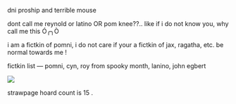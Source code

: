 dni proship and terrible mouse

dont call me reynold or latino OR pom knee??..  like if i do not know you, why call me this Ó⁠╭⁠╮⁠Ò

i am a fictkin of pomni, i do not care if your a fictkin of jax, ragatha, etc. be normal towards me !

fictkin list — pomni, cyn, roy from spooky month, lanino, john egbert 

![](https://komarev.com/ghpvc/?username=climberthemannequin&color=blue)

strawpage hoard count is 15 . 
